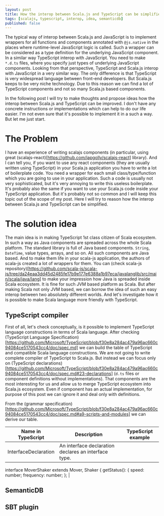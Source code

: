 ```yaml
---
layout: post
title: How the interop between Scala.js and TypeScript can be simplified
tags: [scalajs, typescript, interop, idea, semanticdb]
published: false
---
```


The typical way of interop between Scala.js and JavaScript is to implement wrappers for all functions and components annotated with `@js.native` in the places where runtime-level JavaScript logic is called. Such a wrapper can be considered as a type definition for the underlying JavaScript component. In a similar way TypeScript interop with JavaScript. You need to make `*.d.ts` files, where you specify just types of underlying JavaScript components. Looking from that perspective, TypeScript and Scala.js interop with JavaScript in a very similar way. The only difference is that TypeScript is very widespread language between front-end developers. But Scala.js keeps to be very niche technology. Due to this reason we can find a lot of TypeScript components and not so many Scala.js based components.

In the following post I will try to make thoughts and propose ideas how the interop between Scala.js and TypeScript can be improved. I don't have any concrete instructions or implementations which can help to do our life easier. I'm not even sure that it's possible to implement it in a such a way. But let me just start.

# The Problem

I have an experience of writing scalajs components (in particular, using great (scalajs-react)[https://github.com/japgolly/scalajs-react] library). And I can tell you, if you want to use any react components (they are usually written using TypeScript) in your Scala.js application you have to write a lot of boilerplate code. You need a wrapper for each small class/type/function which you are going to use in your application. Such a code is usually not very sophisticated, but it's very annoying to write this useless boilerplate. It's probably also the same if you want to use your Scala.js code inside your TypeScript application. But it's probably not so common and I will keep this topic out of the scope of my post. Here I will try to reason how the interop between Scala.js and TypeScript can be simplified.

# The solution idea

The main idea is in making TypeScript 1st class citizen of Scala ecosystem. In such a way as Java components are spreaded across the whole Scala platform. The standard library is full of Java based components. `String`, `DateTime`, value types, arrays, and so on. All such components are Java based. And to make them life in your scala-js application, the authors of scala-js created a lot of wrappers for them. You can (check scala-js repository)[https://github.com/scala-js/scala-js/tree/da24eaa3dd45d2485fe17b9e177e6388a1b97eca/javalanglib/src/main/scala/java/lang] to make your impression how Java is spreaded inside Scala ecosystem. It is fine for such JVM based platform as Scala. But after making Scala not only JVM based, we can borrow the idea of such an easy interop between two absolutely different worlds. And let's investigate how it is possible to make Scala language more friendly with TypeScript.

## TypeScript compiler

First of all, let's check conceptually, is it possible to implement TypeScript language constructions in terms of Scala language. After checking (TypeScript Language Specification)[https://github.com/Microsoft/TypeScript/blob/f30e8a284ac479a96ac660c94084ce5170543cc4/doc/spec.md] we can build the table of TypeScript and compatible Scala language constructions. We are not going to write complete compiler of TypeScript to Scala.js. But instead we can focus only on (TypeScript declarations)[https://github.com/Microsoft/TypeScript/blob/f30e8a284ac479a96ac660c94084ce5170543cc4/doc/spec.md#23-declarations] (`d.ts` files or component definitions without implementations). That components are the most interesting for us and allow us to merge TypeScript ecosystem into Scala.js ecosystem. Even if component has an actual implementation, for purpose of this post we can ignore it and deal only with definitions.

From the (grammar specification)[https://github.com/Microsoft/TypeScript/blob/f30e8a284ac479a96ac660c94084ce5170543cc4/doc/spec.md#a9-scripts-and-modules] we can derive our table.

| Name in TypeScript    | Description                                                           | TypeScript example                                        |
|-----------------------|-----------------------------------------------------------------------|-----------------------------------------------------------|
| InterfaceDeclaration  | An interface declaration declares an interface type.                  | <code>
interface MoverShaker extends Mover, Shaker {
  getStatus(): { speed: number; frequency: number; };
</code>|

## SemanticDB

## SBT plugin
